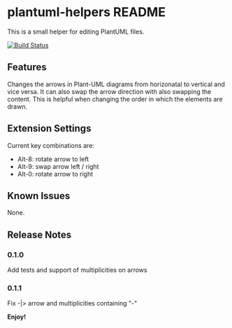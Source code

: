 # plantuml-helpers README

This is a small helper for editing PlantUML files.

[![Build Status](https://travis-ci.org/michael72/plantuml-helpers.svg?branch=master)](https://travis-ci.org/michael72/plantuml-helpers)

## Features

Changes the arrows in Plant-UML diagrams from horizonatal to vertical and vice versa. It can also swap the arrow direction with also swapping the content. This is helpful when changing the order in which the elements are drawn.

## Extension Settings

Current key combinations are:

* Alt-8: rotate arrow to left
* Alt-9: swap arrow left / right
* Alt-0: rotate arrow to right

## Known Issues

None.

## Release Notes

### 0.1.0

Add tests and support of multiplicities on arrows

### 0.1.1

Fix -|> arrow and multiplicities containing "-"

**Enjoy!**
